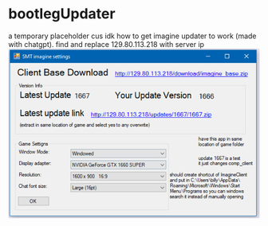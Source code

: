 # bootlegUpdater
a temporary placeholder cus idk how to get imagine updater to work (made with chatgpt). find and replace 129.80.113.218 with server ip
![altext](https://github.com/demoncater/bootlegUpdater/blob/main/image.png)
